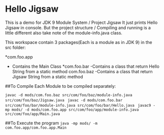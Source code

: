 # Hello Jigsaw

This is a demo for JDK 9 Module System / Project Jigsaw
It just prints Hello Jigsaw in console.
But the project structure / Compiling and running is a little different also take note of the module-info.java class. 


This workspace contain 3 packages(Each is a module as in JDK 9) in the src folder:

*com.foo.app
- Contains the Main Class
*com.foo.bar
-Contains a class that return Hello String from a static method
com.foo.baz
-Contains a class that return Jigsaw String from a static method

##To Compile
Each Module to be compiled separately:

```javac -d mods/com.foo.baz src/com/foo/baz/module-info.java src/com/foo/baz/Jigsaw.java ```
```javac -d mods/com.foo.bar src/com/foo/bar/module-info.java src/com/foo/bar/Hello.java ```
```javac9 -mp mods/ -d mods/com.foo.app src/com/foo/app/module-info.java src/com/foo/app/Main.java```

##To Execute the program
```java -mp mods/ -m com.foo.app/com.foo.app.Main```


